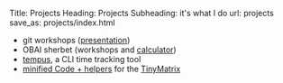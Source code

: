 Title: Projects
Heading: Projects
Subheading: it's what I do
url: projects
save_as: projects/index.html

* git workshops ([presentation](http://git.cutebit.de))
* OBAI sherbet (workshops and [calculator](http://obai.cutebit.de))
* [tempus](https://github.com/rixx/tempus), a CLI time tracking tool
* [minified Code + helpers](https://github.com/rixx/TinyMatrix) for the [TinyMatrix](https://sites.google.com/site/tinymatrix/)
